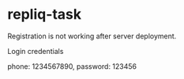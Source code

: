 # repliq-task

Registration is not working after server deployment.

Login credentials  

phone: 1234567890,
password: 123456


